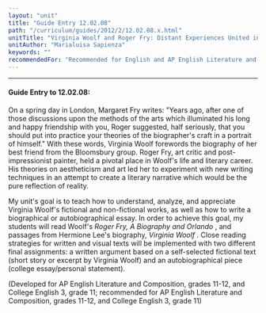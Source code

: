 ```yaml
---
layout: "unit"
title: "Guide Entry 12.02.08"
path: "/curriculum/guides/2012/2/12.02.08.x.html"
unitTitle: "Virginia Woolf and Roger Fry: Distant Experiences United in Style"
unitAuthor: "Marialuisa Sapienza"
keywords: ""
recommendedFor: "Recommended for English and AP English Literature and Composition, grades 11 and 12"
---
```

<body>
<hr/>
<h4>
Guide Entry to 12.02.08:
</h4>
<p>
On a spring day in London, Margaret Fry writes: "Years ago, after one of those discussions upon the methods of the arts which illuminated his long and happy friendship with you, Roger suggested, half seriously, that you should put into practice your theories of the biographer's craft in a portrait of himself." With these words, Virginia Woolf forewords the biography of her best friend from the Bloomsbury group. Roger Fry, art critic and post-impressionist painter, held a pivotal place in Woolf's life and literary career. His theories on aestheticism and art led her to experiment with new writing techniques in an attempt to create a literary narrative which would be the pure reflection of reality.
</p>
<p>
My unit's goal is to teach how to understand, analyze, and appreciate Virginia Woolf's fictional and non-fictional works, as well as how to write a biographical or autobiographical essay. In order to achieve this goal, my students will read Woolf's
<i>
Roger Fry, A Biography and Orlando
</i>
, and passages from Hermione Lee's biography,
<i>
Virginia Woolf
</i>
. Close reading strategies for written and visual texts will be implemented with two different final assignments: a written argument based on a self-selected fictional text (short story or excerpt by Virginia Woolf) and an autobiographical piece (college essay/personal statement).
</p>
<p>
(Developed for AP English Literature and Composition, grades 11-12, and College English 3, grade 11; recommended for AP English Literature and Composition, grades 11-12, and College English 3, grade 11)
</p>
</body>